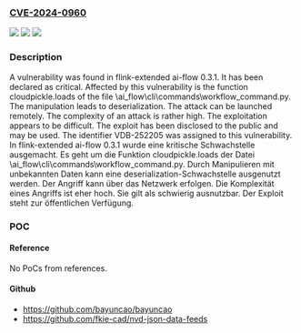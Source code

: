 ### [CVE-2024-0960](https://cve.mitre.org/cgi-bin/cvename.cgi?name=CVE-2024-0960)
![](https://img.shields.io/static/v1?label=Product&message=ai-flow&color=blue)
![](https://img.shields.io/static/v1?label=Version&message=0.3.1%20&color=brightgreen)
![](https://img.shields.io/static/v1?label=Vulnerability&message=CWE-502%20Deserialization&color=brightgreen)

### Description

A vulnerability was found in flink-extended ai-flow 0.3.1. It has been declared as critical. Affected by this vulnerability is the function cloudpickle.loads of the file \ai_flow\cli\commands\workflow_command.py. The manipulation leads to deserialization. The attack can be launched remotely. The complexity of an attack is rather high. The exploitation appears to be difficult. The exploit has been disclosed to the public and may be used. The identifier VDB-252205 was assigned to this vulnerability.
In flink-extended ai-flow 0.3.1 wurde eine kritische Schwachstelle ausgemacht. Es geht um die Funktion cloudpickle.loads der Datei \ai_flow\cli\commands\workflow_command.py. Durch Manipulieren mit unbekannten Daten kann eine deserialization-Schwachstelle ausgenutzt werden. Der Angriff kann über das Netzwerk erfolgen. Die Komplexität eines Angriffs ist eher hoch. Sie gilt als schwierig ausnutzbar. Der Exploit steht zur öffentlichen Verfügung.

### POC

#### Reference
No PoCs from references.

#### Github
- https://github.com/bayuncao/bayuncao
- https://github.com/fkie-cad/nvd-json-data-feeds

